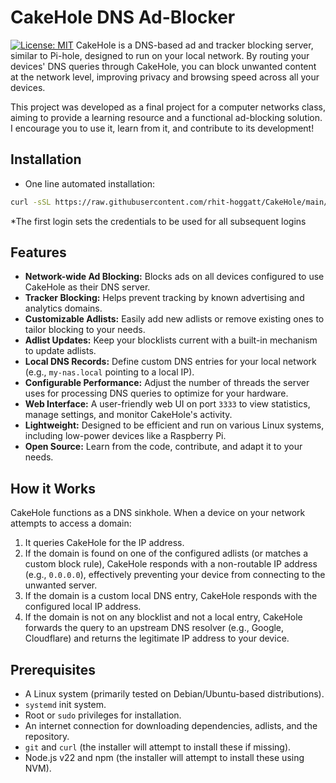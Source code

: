 # CakeHole DNS Ad-Blocker

[![License: MIT](https://img.shields.io/badge/License-MIT-yellow.svg)](https://opensource.org/licenses/MIT) CakeHole is a DNS-based ad and tracker blocking server, similar to Pi-hole, designed to run on your local network. By routing your devices' DNS queries through CakeHole, you can block unwanted content at the network level, improving privacy and browsing speed across all your devices.

This project was developed as a final project for a computer networks class, aiming to provide a learning resource and a functional ad-blocking solution. I encourage you to use it, learn from it, and contribute to its development!

## Installation

* One line automated installation:
```bash
curl -sSL https://raw.githubusercontent.com/rhit-hoggatt/CakeHole/main/automated_install.sh | sudo bash
```
*The first login sets the credentials to be used for all subsequent logins

## Features

* **Network-wide Ad Blocking:** Blocks ads on all devices configured to use CakeHole as their DNS server.
* **Tracker Blocking:** Helps prevent tracking by known advertising and analytics domains.
* **Customizable Adlists:** Easily add new adlists or remove existing ones to tailor blocking to your needs.
* **Adlist Updates:** Keep your blocklists current with a built-in mechanism to update adlists.
* **Local DNS Records:** Define custom DNS entries for your local network (e.g., `my-nas.local` pointing to a local IP).
* **Configurable Performance:** Adjust the number of threads the server uses for processing DNS queries to optimize for your hardware.
* **Web Interface:** A user-friendly web UI on port `3333` to view statistics, manage settings, and monitor CakeHole's activity.
* **Lightweight:** Designed to be efficient and run on various Linux systems, including low-power devices like a Raspberry Pi.
* **Open Source:** Learn from the code, contribute, and adapt it to your needs.

## How it Works

CakeHole functions as a DNS sinkhole. When a device on your network attempts to access a domain:
1.  It queries CakeHole for the IP address.
2.  If the domain is found on one of the configured adlists (or matches a custom block rule), CakeHole responds with a non-routable IP address (e.g., `0.0.0.0`), effectively preventing your device from connecting to the unwanted server.
3.  If the domain is a custom local DNS entry, CakeHole responds with the configured local IP address.
4.  If the domain is not on any blocklist and not a local entry, CakeHole forwards the query to an upstream DNS resolver (e.g., Google, Cloudflare) and returns the legitimate IP address to your device.

## Prerequisites

* A Linux system (primarily tested on Debian/Ubuntu-based distributions).
* `systemd` init system.
* Root or `sudo` privileges for installation.
* An internet connection for downloading dependencies, adlists, and the repository.
* `git` and `curl` (the installer will attempt to install these if missing).
* Node.js v22 and npm (the installer will attempt to install these using NVM).
